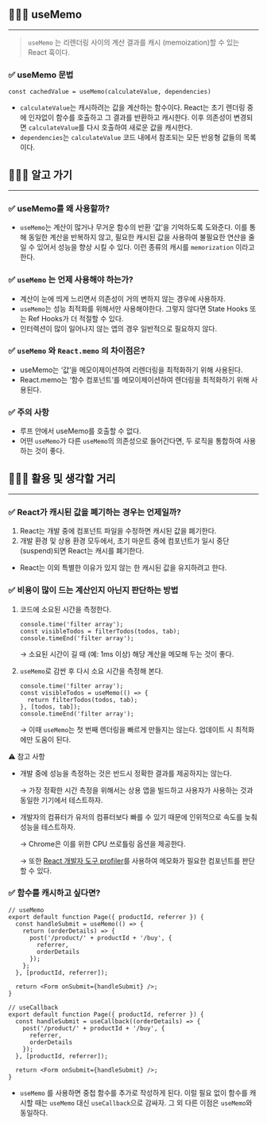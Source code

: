## 🧑🏻‍💻 useMemo

---

> `useMemo` 는 리렌더링 사이의 계산 결과를 캐시 (memoization)할 수 있는 React 훅이다.

### ✅ useMemo 문법

```tsx
const cachedValue = useMemo(calculateValue, dependencies)
```

- `calculateValue`는 캐시하려는 값을 계산하는 함수이다. React는 초기 렌더링 중에 인자없이 함수를 호출하고 그 결과를 반환하고 캐시한다. 이후 의존성이 변경되면 `calculateValue`를 다시 호출하여 새로운 값을 캐시한다.
- `dependencies`는 `calculateValue` 코드 내에서 참조되는 모든 반응형 값들의 목록이다.

## 🧑🏻‍💻 알고 가기

---

### ✅ useMemo를 왜 사용할까?

- `useMemo`는 계산이 많거나 무거운 함수의 반환 ‘값’을 기억하도록 도와준다. 이를 통해 동일한 계산을 반복하지 않고, 필요한 캐시된 값을 사용하여 불필요한 연산을 줄일 수 있어서 성능을 향상 시킬 수 있다. 이런 종류의 캐시를 `memorization` 이라고 한다.

### ✅ `useMemo` 는 **언제 사용해야 하는가?**

- 계산이 눈에 띄게 느리면서 의존성이 거의 변하지 않는 경우에 사용하자.
- `useMemo`는 성능 최적화를 위해서만 사용해야한다. 그렇지 않다면 State Hooks 또는 Ref Hooks가 더 적절할 수 있다.
- 인터렉션이 많이 일어나지 않는 앱의 경우 일반적으로 필요하지 않다.

### ✅ `useMemo` 와 `React.memo` 의 차이점은?

- useMemo는 ‘값’을 메모이제이션하여 리렌더링을 최적화하기 위해 사용된다.
- React.memo는 ‘함수 컴포넌트’를 메모이제이션하여 렌더링을 최적화하기 위해 사용된다.

### ✅ 주의 사항

- 루프 안에서 useMemo를 호출할 수 없다.
- 어떤 `useMemo`가 다른 `useMemo`의 의존성으로 들어간다면, 두 로직을 통합하여 사용하는 것이 좋다.

## 🧑🏻‍💻 활용 및 생각할 거리

---

### ✅ React가 캐시된 값을 폐기하는 경우는 언제일까?

1. React는 개발 중에 컴포넌트 파일을 수정하면 캐시된 값을 폐기한다. 
2. 개발 환경 및 상용 환경 모두에서, 초기 마운트 중에 컴포넌트가 일시 중단(suspend)되면 React는 캐시를 폐기한다.

- React는 이외 특별한 이유가 있지 않는 한 캐시된 값을 유지하려고 한다.

### ✅ 비용이 많이 드는 계산인지 아닌지 판단하는 방법

1. 코드에 소요된 시간을 측정한다.
    
    ```tsx
    console.time('filter array');
    const visibleTodos = filterTodos(todos, tab);
    console.timeEnd('filter array');
    ```
    
    → 소요된 시간이 길 때 (예: 1ms 이상) 해당 계산을 메모해 두는 것이 좋다. 
    
2. `useMemo`로 감싼 후 다시 소요 시간을 측정해 본다.
    
    ```tsx
    console.time('filter array');
    const visibleTodos = useMemo(() => {
      return filterTodos(todos, tab);
    }, [todos, tab]);
    console.timeEnd('filter array');
    ```
    
    → 이때 `useMemo`는 첫 번째 렌더링을 빠르게 만들지는 않는다. 업데이트 시 최적화에만 도움이 된다.
    

⚠️ 참고 사항

- 개발 중에 성능을 측정하는 것은 반드시 정확한 결과를 제공하지는 않는다.
    
    → 가장 정확한 시간 측정을 위해서는 상용 앱을 빌드하고 사용자가 사용하는 것과 동일한 기기에서 테스트하자.
    
- 개발자의 컴퓨터가 유저의 컴퓨터보다 빠를 수 있기 때문에 인위적으로 속도를 늦춰 성능을 테스트하자.
    
    → Chrome은 이를 위한 CPU 쓰로틀링 옵션을 제공한다.
    
    → 또한 [React 개발자 도구 profiler](https://legacy.reactjs.org/blog/2018/09/10/introducing-the-react-profiler.html)를 사용하여 메모화가 필요한 컴포넌트를 판단할 수 있다.
    

### ✅ 함수를 캐시하고 싶다면?

```tsx
// useMemo
export default function Page({ productId, referrer }) {
  const handleSubmit = useMemo(() => {
    return (orderDetails) => {
      post('/product/' + productId + '/buy', {
        referrer,
        orderDetails
      });
    };
  }, [productId, referrer]);

  return <Form onSubmit={handleSubmit} />;
}

// useCallback
export default function Page({ productId, referrer }) {
  const handleSubmit = useCallback((orderDetails) => {
    post('/product/' + productId + '/buy', {
      referrer,
      orderDetails
    });
  }, [productId, referrer]);

  return <Form onSubmit={handleSubmit} />;
}
```

- `useMemo` 를 사용하면 중첩 함수를 추가로 작성하게 된다. 이럴 필요 없이 함수를 캐시할 때는 `useMemo` 대신 `useCallback`으로 감싸자. 그 외 다른 이점은 `useMemo`와 동일하다.